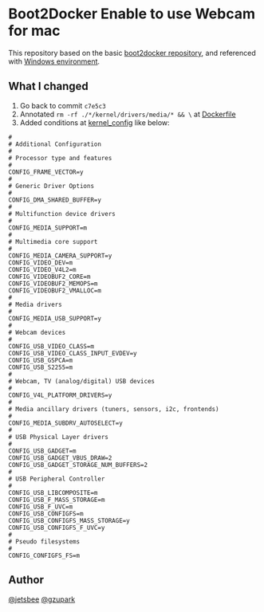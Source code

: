 # Boot2Docker Enable to use Webcam for mac

This repository based on the basic [boot2docker repository](https://github.com/boot2docker/boot2docker), and referenced with [Windows environment](https://github.com/Alexoner/boot2docker).

## What I changed

1. Go back to commit `c7e5c3`
2. Annotated `rm -rf ./*/kernel/drivers/media/* && \` at [Dockerfile](./Dockerfile)
3. Added conditions at [kernel_config](./kernel_config) like below:
```
#
# Additional Configuration
#
# Processor type and features
#
CONFIG_FRAME_VECTOR=y
#
# Generic Driver Options
#
CONFIG_DMA_SHARED_BUFFER=y
#
# Multifunction device drivers
#
CONFIG_MEDIA_SUPPORT=m
#
# Multimedia core support
#
CONFIG_MEDIA_CAMERA_SUPPORT=y
CONFIG_VIDEO_DEV=m
CONFIG_VIDEO_V4L2=m
CONFIG_VIDEOBUF2_CORE=m
CONFIG_VIDEOBUF2_MEMOPS=m
CONFIG_VIDEOBUF2_VMALLOC=m
#
# Media drivers
#
CONFIG_MEDIA_USB_SUPPORT=y
#
# Webcam devices
#
CONFIG_USB_VIDEO_CLASS=m
CONFIG_USB_VIDEO_CLASS_INPUT_EVDEV=y
CONFIG_USB_GSPCA=m
CONFIG_USB_S2255=m
#
# Webcam, TV (analog/digital) USB devices
#
CONFIG_V4L_PLATFORM_DRIVERS=y
#
# Media ancillary drivers (tuners, sensors, i2c, frontends)
#
CONFIG_MEDIA_SUBDRV_AUTOSELECT=y
#
# USB Physical Layer drivers
#
CONFIG_USB_GADGET=m
CONFIG_USB_GADGET_VBUS_DRAW=2
CONFIG_USB_GADGET_STORAGE_NUM_BUFFERS=2
#
# USB Peripheral Controller
#
CONFIG_USB_LIBCOMPOSITE=m
CONFIG_USB_F_MASS_STORAGE=m
CONFIG_USB_F_UVC=m
CONFIG_USB_CONFIGFS=m
CONFIG_USB_CONFIGFS_MASS_STORAGE=y
CONFIG_USB_CONFIGFS_F_UVC=y
#
# Pseudo filesystems
#
CONFIG_CONFIGFS_FS=m
```

## Author
[@jetsbee](https://github.com/jetsbee) [@gzupark](https://github.com/gzupark)
